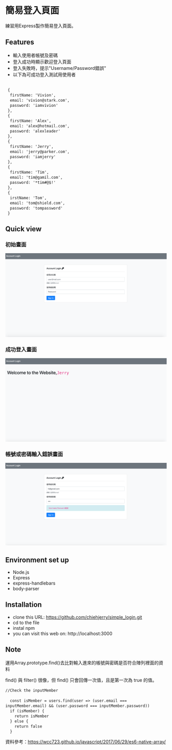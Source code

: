 # 簡易登入頁面
練習用Express製作簡易登入頁面。

## Features
* 輸入使用者帳號及密碼
* 登入成功時顯示歡迎登入頁面
* 登入失敗時，提示"Username/Password錯誤"
* 以下為可成功登入測試用使用者

```

 {
  firstName: 'Vivion',
  email: 'vivion@stark.com',
  password: 'iamvivion'
 },
 {
  firstName: 'Alex',
  email: 'alex@hotmail.com',
  password: 'alexleader'
 },
 {
  firstName: 'Jerry',
  email: 'jerry@parker.com',
  password: 'iamjerry'
 },
 {
  firstName: 'Tim',
  email: 'tim@gamil.com',
  password: '*tim#@$!'
 },
 {
  irstName: 'Tom',
  email: 'tom@shield.com',
  password: 'tompassword'
 }
```

## Quick view

### 初始畫面
<img src="./img/first.png" alt="first">

### 成功登入畫面
<img src="./img/signin.png" alt="first">

### 帳號或密碼輸入錯誤畫面
<img src="./img/wrong.png" alt="first">


## Environment set up
* Node.js
* Express
* express-handlebars
* body-parser

## Installation

* clone this URL: https://github.com/chiehjerry/simple_login.git
* cd to the file
* instal npm
* you can visit this web on: http://localhost:3000

## Note

運用Array.prototype.find()去比對輸入進來的帳號與密碼是否符合陣列裡面的資料

find() 與 filter() 很像，但 find() 只會回傳一次值，且是第一次為 true 的值。

```
//Check the inputMember

  const isMember = users.find(user => (user.email === inputMember.email) && (user.password === inputMember.password))
  if (isMember) {
    return isMember
  } else {
    return false
  }
```

資料參考：https://wcc723.github.io/javascript/2017/06/29/es6-native-array/